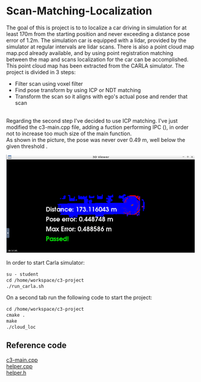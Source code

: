 # Scan-Matching-Localization
The goal of this is project is to to localize a car driving in simulation for at least 170m from the starting position and never exceeding a distance pose error of 1.2m. The simulation car is equipped with a lidar, provided by the simulator at regular intervals are lidar scans. There is also a point cloud map map.pcd already available, and by using point registration matching between the map and scans localization for the car can be accomplished. This point cloud map has been extracted from the CARLA simulator.
The project is divided in 3 steps:
- Filter scan using voxel filter
- Find pose transform by using ICP or NDT matching
- Transform the scan so it aligns with ego's actual pose and render that scan
<br>
Regarding the second step I've decided to use ICP matching. I've just modified the c3-main.cpp file, adding a fuction performing IPC (), in order not to increase too much size of the main function.
<br>
As shown in the picture, the pose was never over 0.49 m, well below the given threshold .
<p align="center">
  <img src="Pic/pass.png"/>
</p>

In order to start Carla simulator: 
```
su - student
cd /home/workspace/c3-project
./run_carla.sh
```
On a second tab run the following code to start the project:
```
cd /home/workspace/c3-project
cmake .
make
./cloud_loc
```

## Reference code
[c3-main.cpp](Code/c3-main.cpp)
<br>
[helper.cpp](Code/helper.cpp)
<br>
[helper.h](Code/helper.h)

